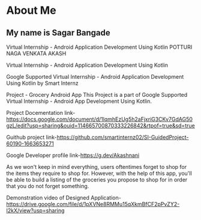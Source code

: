 # About Me
## My name is Sagar Bangade

Virtual Internship - Android Application Development Using Kotlin
POTTURI NAGA VENKATA AKASH

Virtual Internship - Android Application Development Using Kotlin

Google Supported Virtual Internship - Android Application Development Using Kotlin by Smart Internz

Project - Grocery Android App This Project is a part of Google Supported Virtual Internship - Android App Development Using Kotlin.

Project Docementation link-https://docs.google.com/document/d/1lqmhEzUg5h2aFjxriG3CKv7GdAG50gzL/edit?usp=sharing&ouid=114665700870333226842&rtpof=true&sd=true

Guithub project link-https://github.com/smartinternz02/SI-GuidedProject-60190-1663653271

Google Developer profile link-https://g.dev/Akashnani

As we won't keep in mind everything, users oftentimes forget to shop for the items they require to shop for. However, with the help of this app, you'll be able to build a listing of the groceries you propose to shop for in order that you do not forget something.

Demonstration video of Designed Application-https://drive.google.com/file/d/1pXVNe8RMMu15qXkmBfCF2pPvZY2-I2kX/view?usp=sharing
